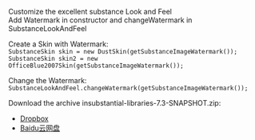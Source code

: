 Customize the excellent substance Look and Feel<br />
Add Watermark in constructor and changeWatermark in SubstanceLookAndFeel<br />
<p>
Create a Skin with Watermark:
<code>
SubstanceSkin skin = new DustSkin(getSubstanceImageWatermark());
SubstanceSkin skin2 = new OfficeBlue2007Skin(getSubstanceImageWatermark());
</code>
</p>

<p>
Change the Watermark:
<code>
SubstanceLookAndFeel.changeWatermark(getSubstanceImageWatermark());
</code>
</p>

Download the archive insubstantial-libraries-7.3-SNAPSHOT.zip:
<ul>
<li><a href="https://www.dropbox.com/sh/3msv90xpsrvbpkz/3fIbgoJWVZ" target="_blank">Dropbox</a></li>
<li><a href="http://pan.baidu.com/s/1oovny" target="_blank">Baidu云网盘</a></li>
</ul>


